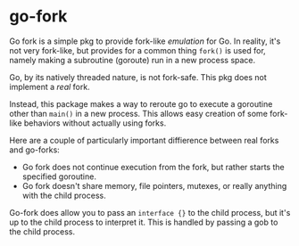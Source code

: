# go-fork

Go fork is a simple pkg to provide fork-like *emulation* for Go.  In reality, it's not very fork-like, but provides for a common thing `fork()` is used for, namely making a subroutine (goroute) run in a new process space.

Go, by its natively threaded nature, is not fork-safe.  This pkg does not implement a *real* fork. 

Instead, this package makes a way to reroute go to execute a goroutine other than `main()` in a new process.  This allows easy creation of some fork-like behaviors without actually using forks.

Here are a couple of particularly important diffierence between real forks and go-forks:

- Go fork does not continue execution from the fork, but rather starts the specified goroutine.
- Go fork doesn't share memory, file pointers, mutexes, or really anything with the child process.  

Go-fork does allow you to pass an `interface {}` to the child process, but it's up to the child process to interpret it. This is handled by passing a gob to the child process.

